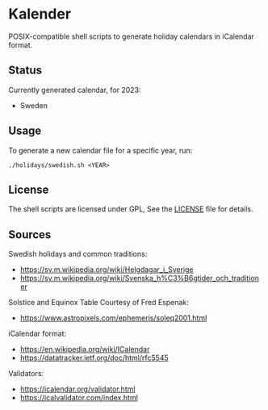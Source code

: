 
# Kalender

POSIX-compatible shell scripts to generate holiday calendars in iCalendar format.

## Status

Currently generated calendar, for 2023:

- Sweden

## Usage

To generate a new calendar file for a specific year, run:

    ./holidays/swedish.sh <YEAR>

## License

The shell scripts are licensed under GPL, See the [LICENSE](LICENSE) file for details.

## Sources

Swedish holidays and common traditions:

- https://sv.m.wikipedia.org/wiki/Helgdagar_i_Sverige
- https://sv.m.wikipedia.org/wiki/Svenska_h%C3%B6gtider_och_traditioner

Solstice and Equinox Table Courtesy of Fred Espenak:

- https://www.astropixels.com/ephemeris/soleq2001.html

iCalendar format:

- https://en.wikipedia.org/wiki/ICalendar
- https://datatracker.ietf.org/doc/html/rfc5545

Validators:

- https://icalendar.org/validator.html
- https://icalvalidator.com/index.html
